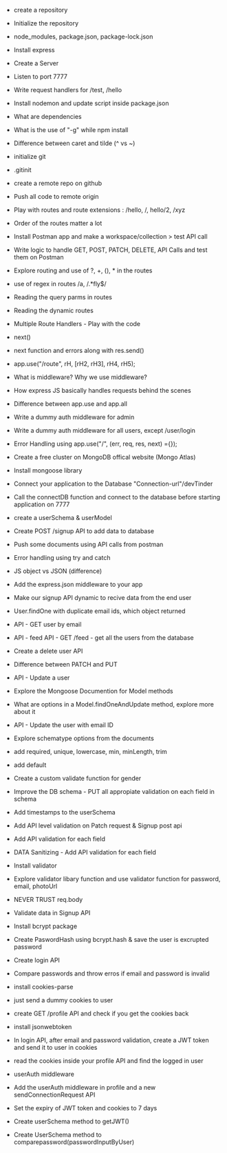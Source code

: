 - create a repository
- Initialize the repository
- node_modules, package.json, package-lock.json
- Install express
- Create a Server
- Listen to port 7777
- Write request handlers for /test, /hello
- Install nodemon and update script inside package.json
- What are dependencies
- What is the use of "-g" while npm install
- Difference between caret and tilde (^ vs ~)


- initialize git
- .gitinit
- create a remote repo on github
- Push all code to remote origin
- Play with routes and route extensions : /hello, /, hello/2, /xyz
- Order of the routes matter a lot
- Install Postman app and make a workspace/collection > test API call
- Write logic to handle GET, POST, PATCH, DELETE, API Calls and test them on Postman
- Explore routing and use of ?, +, (), * in the routes
- use of regex in routes /a, /.*fly$/
- Reading the query parms in routes
- Reading the dynamic routes


- Multiple Route Handlers - Play with the code
- next()
- next function and errors along with res.send()
- app.use("/route", rH, [rH2, rH3], rH4, rH5);
- What is middleware? Why we use middleware?
- How express JS basically handles requests behind the scenes
- Difference between app.use and app.all
- Write a dummy auth middleware for admin
- Write a dummy auth middleware for all users, except /user/login
- Error Handling using app.use("/", (err, req, res, next) ={});


- Create a free cluster on MongoDB offical website (Mongo Atlas)
- Install mongoose library
- Connect your application to the Database "Connection-url"/devTinder
- Call the connectDB function and connect to the database before starting application on 7777
- create a userSchema & userModel
- Create POST /signup API to add data to database
- Push some documents using API calls from postman
- Error handling using try and catch

- JS object vs JSON (difference)
- Add the express.json middleware to your app
- Make our signup API dynamic to recive data from the end user
- User.findOne with duplicate email ids, which object returned
- API - GET user by email
- API - feed API - GET /feed - get all the users from the database
- Create a delete user API
- Difference between PATCH and PUT
- API - Update a user
- Explore the Mongoose Documention for Model methods
- What are options in a Model.findOneAndUpdate method, explore more about it
- API - Update the user with email ID




- Explore schematype options from the documents
- add required, unique, lowercase, min, minLength, trim
- add default
- Create a custom validate function for gender
- Improve the DB schema - PUT all appropiate validation on each field in schema
- Add timestamps to the userSchema
- Add API level validation on Patch request & Signup post api
- Add API validation for each field
- DATA Sanitizing - Add API validation for each field
- Install validator
- Explore validator libary function and use validator function for password, email, photoUrl
- NEVER TRUST req.body


- Validate data in Signup API
- Install bcrypt package
- Create PaswordHash using bcrypt.hash & save the user is excrupted password
- Create login API
- Compare passwords and throw erros if email and password is invalid


- install cookies-parse
- just send a dummy cookies to user
- create GET /profile API and check if you get the cookies back
- install jsonwebtoken
- In login API, after email and password validation, create a JWT token and send it to user in cookies
- read the cookies inside your profile API and find the logged in user
- userAuth middleware
- Add the userAuth middleware in profile and a new sendConnectionRequest API
- Set the expiry of JWT token and cookies to 7 days
- Create userSchema method to getJWT()
- Create UserSchema method to comparepassword(passwordInputByUser)

